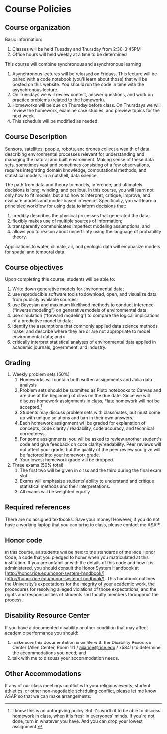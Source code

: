 # Course Policies

## Course organization

Basic information:

1. Classes will be held Tuesday and Thursday from 2:30-3:45PM
1. Office hours will held weekly at a time to be determined

This course will combine synchronous and asynchronous learning

1. Asynchronous lectures will be released on Fridays.  This lecture will be paired with a code notebook (you'll learn about those) that will be posted on this website. You should run  the code in time with the asynchronous lecture.
1. On Tuesdays we will review content, answer questions, and work on practice problems (related to the homework).
1. Homeworks will be due on Thursday before class. On Thursdays we will review the homework, examine case studies, and preview topics for the next week.
1. This schedule will be modified as needed.

## Course Description

Sensors, satellites, people, robots, and drones collect a wealth of data describing environmental processes relevant for understanding and managing the natural and built environment.
Making sense of these data sets, sometimes vast and sometimes consisting of a few observations, requires integrating domain knowledge, computational methods, and statistical models.
In a nutshell, data science.

The path from data and theory to models, inference, and ultimately decisions is long, winding, and perilous.
In this course, you will learn not only how to fit models, but also how to interpret, critique, improve, and evaluate models and model-based inference.
Specifically, you will learn a principled workflow for using data to inform decisions that:

1. credibly describes the physical processes that generated the data;
1. flexibly makes use of multiple sources of information;
1. transparently communicates imperfect modeling assumptions; and
1. allows you to reason about uncertainty using the language of probability theory.

Applications to water, climate, air, and geologic data will emphasize models for spatial and temporal data.

## Course objectives

Upon completing this course, students will be able to:

1. Write down generative models for environmental data;
1. use reproducible software tools to download, open, and visualize data from publicly available sources;
1. use Bayesian and maximum likelihood methods to conduct inference (“inverse modeling”) on generative models of environmental data;
1. use simulation (“forward modeling”) to compare the logical implications of a predictive model to data;
1. identify the assumptions that commonly applied data science methods make, and describe where they are or are not appropriate to model environmental data; and<
1. critically interpret statistical analyses of environmental data applied in academic journals, government, and industry.

## Grading

1. Weekly problem sets (50%)
    1. Homeworks will contain both written assignments and Julia data analysis
    1. Problem sets should be submitted as Pluto notebooks to Canvas and are due at the beginning of class on the due date. Since we will discuss homework assignments in class, *late homework will not be accepted.[^latehw]
    1. Students may discuss problem sets with classmates, but must come up with unique solutions and turn in their own answers.
    1. Each homework assignment will be graded for explanation of concepts, code clarity / readability, code accuracy, and technical correctness.
    1. For some assignments, you will be asked to review another student's code and give feedback on code clarity/readability. Peer reviews will not affect your grade, but the quality of the peer review you give will be factored into your homework grade.
    1. Your lowest homework grade will be dropped.
1. Three exams (50% total)
    1. The first two will be given in class and the third during the final exam slot.
    1. Exams will emphasize students’ ability to understand and critique statistical methods and their interpretations.
    1. All exams will be weighted equally

## Required references

There are no assigned textbooks.
Save your money!
However, if you do not have a working laptop that you can bring to class, please contact me ASAP!

## Honor code

In this course, all students will be held to the standards of the Rice Honor Code, a code that you pledged to honor when you matriculated at this institution.
If you are unfamiliar with the details of this code and how it is administered, you should consult the Honor System Handbook at [http://honor.rice.edu/honor-system-handbook/](http://honor.rice.edu/honor-system-handbook/).
This handbook outlines the University’s expectations for the integrity of your academic work, the procedures for resolving alleged violations of those expectations, and the rights and responsibilities of students and faculty members throughout the process.

## Disability Resource Center

If you have a documented disability or other condition that may affect academic performance you should:

1. make sure this documentation is on file with the Disability Resource Center (Allen Center, Room 111 / [adarice@rice.edu](mailto:adarice@rice.edu) / x5841) to determine the accommodations you need; and
1. talk with me to discuss your accommodation needs.

## Other Accommodations

If any of our class meetings conflict with your religious events, student athletics, or other non-negotiable scheduling conflict, please let me know ASAP so that we can make arrangements.

[^latehw]: I know this is an unforgiving policy. But it's worth it to be able to discuss homework in class, when it is fresh in everyones' minds. If you're not done, turn in whatever you have. And you can drop your lowest assignment.
